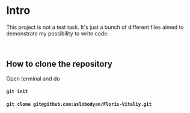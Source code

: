 
# Intro

This project is not a test task.
It's just a bunch of different files aimed to demonstrate my possibility to write code.

<br />


## How to clone the repository

Open terminal and do

#### `git init`
#### `git clone git@github.com:aslobodyan/Floris-Vitaliy.git`

<br />
